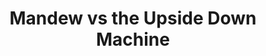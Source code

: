 ---
title: "Mandew vs the Upside Down Machine"
download: ""
shortdesc: "Mandew is back again for another adventure. The city of Salsa (homeland of one of Mandew's previous enemies) has been uprooted and it's up to Mandew to save the day. Why does Mandew have to do it? Why not?"
---